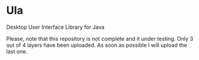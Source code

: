 # UIa
Desktop User Interface Library for Java

Please, note that this repository is not complete and it under testing. 
Only 3 out of 4 layers have been uploaded. As soon as possible I will upload the last one.
